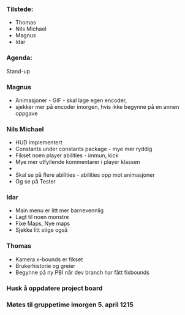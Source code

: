 ### Tilstede:
* Thomas
* Nils Michael
* Magnus
* Idar

### Agenda:
Stand-up

### Magnus
* Animasjoner - GIF - skal lage egen encoder, 
* sjekker mer på encoder imorgen, hvis ikke begynne på en annen oppgave

### Nils Michael
* HUD implementert
* Constants under constants package - mye mer ryddig
* Fikset noen player abilities - immun, kick
* Mye mer utfyllende kommentarer i player klassen
* 
* Skal se på flere abilities - abilities opp mot animasjoner
* Og se på Tester

### Idar
* Main menu er litt mer barnevennlig
* Lagt til noen monstre
* Fixe Maps, Nye maps
* Sjekke litt stige også

### Thomas 
* Kamera x-bounds er fikset
* Brukerhistorie og greier
* Begynne på ny PBI når dev branch har fått fixbounds

### Husk å oppdatere project board


### Møtes til gruppetime imorgen 5. april 1215